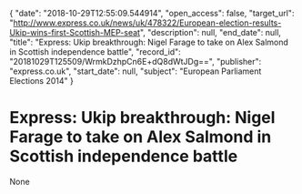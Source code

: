 {
  "date": "2018-10-29T12:55:09.544914", 
  "open_access": false, 
  "target_url": "http://www.express.co.uk/news/uk/478322/European-election-results-Ukip-wins-first-Scottish-MEP-seat", 
  "description": null, 
  "end_date": null, 
  "title": "Express: Ukip breakthrough: Nigel Farage to take on Alex Salmond in Scottish independence battle", 
  "record_id": "20181029T125509/WrmkDzhpCn6E+dQ8dWtJDg==", 
  "publisher": "express.co.uk", 
  "start_date": null, 
  "subject": "European Parliament Elections 2014"
}

# Express: Ukip breakthrough: Nigel Farage to take on Alex Salmond in Scottish independence battle

None